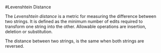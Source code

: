 #Levenshtein Distance

The *Levenshtein distance* is a metric for measuring the difference between two strings. It is defined as the minimum number of edits required to transform one string into the other. Allowable operations are insertion, deletion or substitution.

The distance between two strings, is the same when both strings are reversed.

